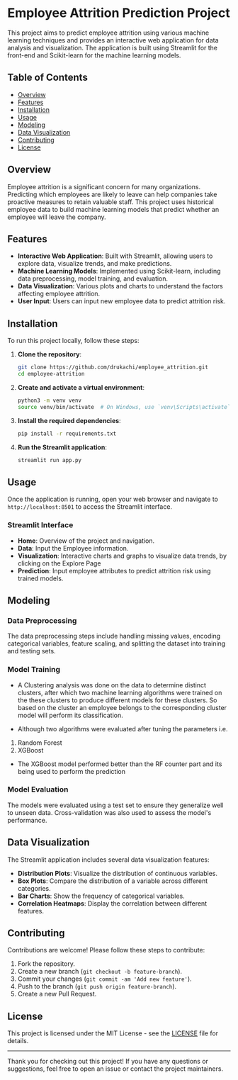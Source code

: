 # Employee Attrition Prediction Project

This project aims to predict employee attrition using various machine learning techniques and provides an interactive web application for data analysis and visualization. The application is built using Streamlit for the front-end and Scikit-learn for the machine learning models.

## Table of Contents

- [Overview](#overview)
- [Features](#features)
- [Installation](#installation)
- [Usage](#usage)
- [Modeling](#modeling)
- [Data Visualization](#data-visualization)
- [Contributing](#contributing)
- [License](#license)

## Overview

Employee attrition is a significant concern for many organizations. Predicting which employees are likely to leave can help companies take proactive measures to retain valuable staff. This project uses historical employee data to build machine learning models that predict whether an employee will leave the company.

## Features

- **Interactive Web Application**: Built with Streamlit, allowing users to explore data, visualize trends, and make predictions.
- **Machine Learning Models**: Implemented using Scikit-learn, including data preprocessing, model training, and evaluation.
- **Data Visualization**: Various plots and charts to understand the factors affecting employee attrition.
- **User Input**: Users can input new employee data to predict attrition risk.

## Installation

To run this project locally, follow these steps:

1. **Clone the repository**:
   ```bash
   git clone https://github.com/drukachi/employee_attrition.git
   cd employee-attrition
   ```

2. **Create and activate a virtual environment**:
   ```bash
   python3 -m venv venv
   source venv/bin/activate  # On Windows, use `venv\Scripts\activate`
   ```

3. **Install the required dependencies**:
   ```bash
   pip install -r requirements.txt
   ```

4. **Run the Streamlit application**:
   ```bash
   streamlit run app.py
   ```

## Usage

Once the application is running, open your web browser and navigate to `http://localhost:8501` to access the Streamlit interface.

### Streamlit Interface

- **Home**: Overview of the project and navigation.
- **Data**: Input the Employee information.
- **Visualization**: Interactive charts and graphs to visualize data trends, by clicking on the Explore Page
- **Prediction**: Input employee attributes to predict attrition risk using trained models.

## Modeling

### Data Preprocessing

The data preprocessing steps include handling missing values, encoding categorical variables, feature scaling, and splitting the dataset into training and testing sets.

### Model Training

- A Clustering analysis was done on the data to determine distinct clusters, after which two machine learning algorithms were trained on the these clusters
  to produce different models for these clusters. So based on the cluster an employee belongs to the corresponding cluster model will perform its classification.

- Although two algorithms were evaluated after tuning the parameters i.e.
1. Random Forest
2. XGBoost

- The XGBoost model performed better than the RF counter part and its being used to perform the prediction


### Model Evaluation

The models were evaluated using a test set to ensure they generalize well to unseen data. Cross-validation was also used to assess the model's performance.

## Data Visualization

The Streamlit application includes several data visualization features:
- **Distribution Plots**: Visualize the distribution of continuous variables.
- **Box Plots**: Compare the distribution of a variable across different categories.
- **Bar Charts**: Show the frequency of categorical variables.
- **Correlation Heatmaps**: Display the correlation between different features.

## Contributing

Contributions are welcome! Please follow these steps to contribute:

1. Fork the repository.
2. Create a new branch (`git checkout -b feature-branch`).
3. Commit your changes (`git commit -am 'Add new feature'`).
4. Push to the branch (`git push origin feature-branch`).
5. Create a new Pull Request.

## License

This project is licensed under the MIT License - see the [LICENSE](LICENSE) file for details.

---

Thank you for checking out this project! If you have any questions or suggestions, feel free to open an issue or contact the project maintainers.
